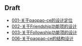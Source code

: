 ## Draft
* [001-关于paopao-ce的设计定位](001-关于paopao-ce的设计定位.md "关于paopao-ce的设计定位")
* [002-关于Friendship功能项的设计](002-关于Friendship功能项的设计.md "关于Friendship功能项的设计")
* [003-关于Followship功能项的设计](003-关于Followship功能项的设计.md "关于Followship功能项的设计")
* [006-关于paopao-ce的结构设计](006-关于paopao-ce的结构设计.md "关于paopao-ce的结构设计")